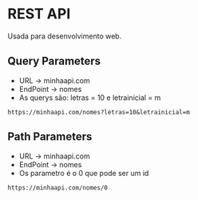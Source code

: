 # REST API

Usada para desenvolvimento web.

## Query Parameters

- URL -> minhaapi.com
- EndPoint -> nomes
- As querys são: letras = 10 e letrainicial = m

```
https://minhaapi.com/nomes?letras=10&letrainicial=m
```

## Path Parameters

- URL -> minhaapi.com
- EndPoint -> nomes
- Os parametro é o 0 que pode ser um id

```
https://minhaapi.com/nomes/0
```
